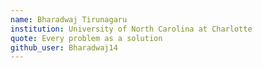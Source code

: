 ```yaml
---
name: Bharadwaj Tirunagaru
institution: University of North Carolina at Charlotte
quote: Every problem as a solution
github_user: Bharadwaj14
---
```

